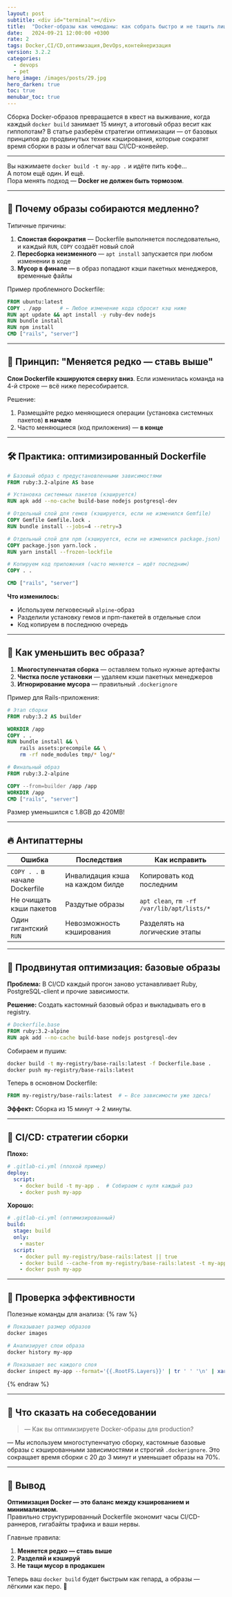 ```yaml
---
layout: post
subtitle: <div id="terminal"></div>
title:  "Docker-образы как чемоданы: как собрать быстро и не тащить лишнее"
date:   2024-09-21 12:00:00 +0300
rate: 2
tags: Docker,CI/CD,оптимизация,DevOps,контейнеризация
version: 3.2.2
categories:
  - devops
  - pet
hero_image: /images/posts/29.jpg
hero_darken: true
toc: true
menubar_toc: true
---
```

Сборка Docker-образов превращается в квест на выживание, когда каждый `docker build` занимает 15 минут, а итоговый образ весит как гиппопотам? В статье разберём стратегии оптимизации — от базовых принципов до продвинутых техник кэширования, которые сократят время сборки в разы и облегчат ваш CI/CD-конвейер.

---
Вы нажимаете `docker build -t my-app .` и идёте пить кофе…  
А потом ещё один. И ещё.  
Пора менять подход — **Docker не должен быть тормозом**.

---

## 🐢 Почему образы собираются медленно?

Типичные причины:

1. **Слоистая бюрократия** — Dockerfile выполняется последовательно, и каждый `RUN`, `COPY` создаёт новый слой
2. **Пересборка неизменного** — `apt install` запускается при любом изменении в коде
3. **Мусор в финале** — в образ попадают кэши пакетных менеджеров, временные файлы

Пример проблемного Dockerfile:

```dockerfile
FROM ubuntu:latest
COPY . /app      # ← Любое изменение кода сбросит кэш ниже
RUN apt update && apt install -y ruby-dev nodejs
RUN bundle install
RUN npm install
CMD ["rails", "server"]
```

---

## 🧠 Принцип: "Меняется редко — ставь выше"

**Слои Dockerfile кэшируются сверху вниз**. Если изменилась команда на 4-й строке — всё ниже пересобирается.

Решение:  

1. Размещайте редко меняющиеся операции (установка системных пакетов) **в начале**
2. Часто меняющиеся (код приложения) — **в конце**

---

## 🛠️ Практика: оптимизированный Dockerfile

```dockerfile
# Базовый образ с предустановленными зависимостями
FROM ruby:3.2-alpine AS base

# Установка системных пакетов (кэшируется)
RUN apk add --no-cache build-base nodejs postgresql-dev

# Отдельный слой для гемов (кэшируется, если не изменился Gemfile)
COPY Gemfile Gemfile.lock .
RUN bundle install --jobs=4 --retry=3

# Отдельный слой для npm (кэшируется, если не изменился package.json)
COPY package.json yarn.lock .
RUN yarn install --frozen-lockfile

# Копируем код приложения (часто меняется — идёт последним)
COPY . .

CMD ["rails", "server"]
```

**Что изменилось:**

- Используем легковесный `alpine`-образ
- Разделили установку гемов и npm-пакетей в отдельные слои
- Код копируем в последнюю очередь

---

## 🐘 Как уменьшить вес образа?

1. **Многоступенчатая сборка** — оставляем только нужные артефакты
2. **Чистка после установки** — удаляем кэши пакетных менеджеров
3. **Игнорирование мусора** — правильный `.dockerignore`

Пример для Rails-приложения:

```dockerfile
# Этап сборки
FROM ruby:3.2 AS builder

WORKDIR /app
COPY . .
RUN bundle install && \
    rails assets:precompile && \
    rm -rf node_modules tmp/* log/*

# Финальный образ
FROM ruby:3.2-alpine

COPY --from=builder /app /app
WORKDIR /app
CMD ["rails", "server"]
```

Размер уменьшился с 1.8GB до 420MB!

---

## 🔥 Антипаттерны

| Ошибка                          | Последствия                     | Как исправить                  |
|---------------------------------|---------------------------------|--------------------------------|
| `COPY . .` в начале Dockerfile  | Инвалидация кэша на каждом билде | Копировать код последним       |
| Не очищать кэши пакетов         | Раздутые образы                 | `apt clean`, `rm -rf /var/lib/apt/lists/*` |
| Один гигантский `RUN`           | Невозможность кэширования       | Разделять на логические этапы  |

---

## 🚀 Продвинутая оптимизация: базовые образы

**Проблема:** В CI/CD каждый прогон заново устанавливает Ruby, PostgreSQL-client и прочие зависимости.

**Решение:** Создать кастомный базовый образ и выкладывать его в registry.

```dockerfile
# Dockerfile.base
FROM ruby:3.2-alpine
RUN apk add --no-cache build-base nodejs postgresql-dev
```

Собираем и пушим:
```bash
docker build -t my-registry/base-rails:latest -f Dockerfile.base .
docker push my-registry/base-rails:latest
```

Теперь в основном Dockerfile:
```dockerfile
FROM my-registry/base-rails:latest  # ← Все зависимости уже здесь!
```

**Эффект:** Сборка из 15 минут → 2 минуты.

---

## 🤖 CI/CD: стратегии сборки

**Плохо:**  
```yaml
# .gitlab-ci.yml (плохой пример)
deploy:
  script:
    - docker build -t my-app .  # Собираем с нуля каждый раз
    - docker push my-app
```

**Хорошо:**  
```yaml
# .gitlab-ci.yml (оптимизированный)
build:
  stage: build
  only:
    - master
  script:
    - docker pull my-registry/base-rails:latest || true
    - docker build --cache-from my-registry/base-rails:latest -t my-app .
    - docker push my-app
```

---

## 🧪 Проверка эффективности

Полезные команды для анализа:
{% raw %}
```bash
# Показывает размер образов
docker images

# Анализирует слои образа
docker history my-app

# Показывает вес каждого слоя
docker inspect my-app --format='{{.RootFS.Layers}}' | tr ' ' '\n' | xargs -I {} sh -c 'echo {}; docker inspect --format="{{.Size}}" {}'
```
{% endraw %}

---

## 🎤 Что сказать на собеседовании

> — Как вы оптимизируете Docker-образы для production?

— Мы используем многоступенчатую сборку, кастомные базовые образы с кэшированными зависимостями и строгий `.dockerignore`. Это сокращает время сборки с 20 до 3 минут и уменьшает образы на 70%.

---

## 🧾 Вывод

**Оптимизация Docker — это баланс между кэшированием и минимализмом.**  
Правильно структурированный Dockerfile экономит часы CI/CD-раннеров, гигабайты трафика и ваши нервы.  

Главные правила:  
1. **Меняется редко — ставь выше**  
2. **Разделяй и кэшируй**  
3. **Не тащи мусор в продакшен**  

Теперь ваш `docker build` будет быстрым как гепард, а образы — лёгкими как перо. 🚀
